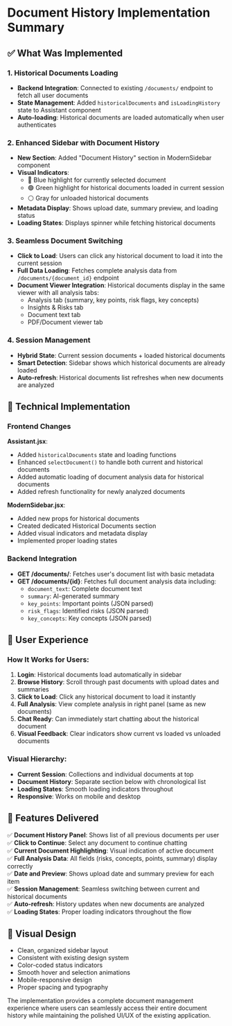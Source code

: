 # Document History Implementation Summary

## ✅ What Was Implemented

### 1. Historical Documents Loading
- **Backend Integration**: Connected to existing `/documents/` endpoint to fetch all user documents
- **State Management**: Added `historicalDocuments` and `isLoadingHistory` state to Assistant component
- **Auto-loading**: Historical documents are loaded automatically when user authenticates

### 2. Enhanced Sidebar with Document History
- **New Section**: Added "Document History" section in ModernSidebar component
- **Visual Indicators**: 
  - 🔵 Blue highlight for currently selected document
  - 🟢 Green highlight for historical documents loaded in current session
  - ⚪ Gray for unloaded historical documents
- **Metadata Display**: Shows upload date, summary preview, and loading status
- **Loading States**: Displays spinner while fetching historical documents

### 3. Seamless Document Switching
- **Click to Load**: Users can click any historical document to load it into the current session
- **Full Data Loading**: Fetches complete analysis data from `/documents/{document_id}` endpoint
- **Document Viewer Integration**: Historical documents display in the same viewer with all analysis tabs:
  - Analysis tab (summary, key points, risk flags, key concepts)
  - Insights & Risks tab
  - Document text tab
  - PDF/Document viewer tab

### 4. Session Management
- **Hybrid State**: Current session documents + loaded historical documents
- **Smart Detection**: Sidebar shows which historical documents are already loaded
- **Auto-refresh**: Historical documents list refreshes when new documents are analyzed

## 🔧 Technical Implementation

### Frontend Changes
**Assistant.jsx**:
- Added `historicalDocuments` state and loading functions
- Enhanced `selectDocument()` to handle both current and historical documents
- Added automatic loading of document analysis data for historical documents
- Added refresh functionality for newly analyzed documents

**ModernSidebar.jsx**:
- Added new props for historical documents
- Created dedicated Historical Documents section
- Added visual indicators and metadata display
- Implemented proper loading states

### Backend Integration
- **GET /documents/**: Fetches user's document list with basic metadata
- **GET /documents/{id}**: Fetches full document analysis data including:
  - `document_text`: Complete document text
  - `summary`: AI-generated summary  
  - `key_points`: Important points (JSON parsed)
  - `risk_flags`: Identified risks (JSON parsed)
  - `key_concepts`: Key concepts (JSON parsed)

## 🎯 User Experience

### How It Works for Users:
1. **Login**: Historical documents load automatically in sidebar
2. **Browse History**: Scroll through past documents with upload dates and summaries
3. **Click to Load**: Click any historical document to load it instantly
4. **Full Analysis**: View complete analysis in right panel (same as new documents)
5. **Chat Ready**: Can immediately start chatting about the historical document
6. **Visual Feedback**: Clear indicators show current vs loaded vs unloaded documents

### Visual Hierarchy:
- **Current Session**: Collections and individual documents at top
- **Document History**: Separate section below with chronological list
- **Loading States**: Smooth loading indicators throughout
- **Responsive**: Works on mobile and desktop

## 🚀 Features Delivered

✅ **Document History Panel**: Shows list of all previous documents per user  
✅ **Click to Continue**: Select any document to continue chatting  
✅ **Current Document Highlighting**: Visual indication of active document  
✅ **Full Analysis Data**: All fields (risks, concepts, points, summary) display correctly  
✅ **Date and Preview**: Shows upload date and summary preview for each item  
✅ **Session Management**: Seamless switching between current and historical documents  
✅ **Auto-refresh**: History updates when new documents are analyzed  
✅ **Loading States**: Proper loading indicators throughout the flow  

## 🎨 Visual Design
- Clean, organized sidebar layout
- Consistent with existing design system
- Color-coded status indicators
- Smooth hover and selection animations
- Mobile-responsive design
- Proper spacing and typography

The implementation provides a complete document management experience where users can seamlessly access their entire document history while maintaining the polished UI/UX of the existing application. 